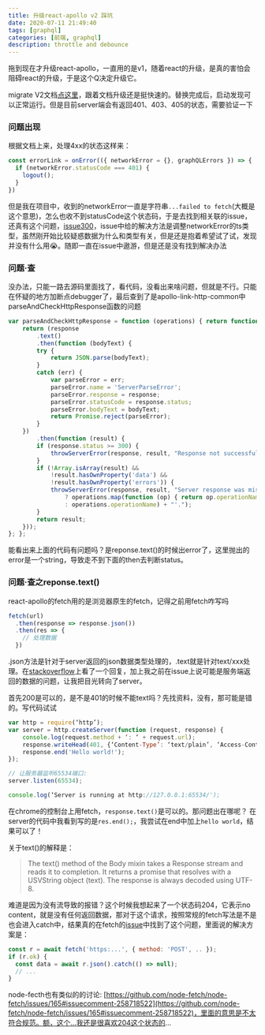 ```yaml
---
title: 升级react-apollo v2 踩坑
date: 2020-07-11 21:49:40
tags: [graphql]
categories: [前端, graphql]
description: throttle and debounce
---
```


拖到现在才升级react-apollo，一直用的是v1，随着react的升级，是真的害怕会阻碍react的升级，于是这个Q决定升级它。

migrate V2文档[点这里](https://www.apollographql.com/docs/react/v2.5/recipes/2.0-migration/)，跟着文档升级还是挺快速的。替换完成后，启动发现可以正常运行。但是目前server端会有返回401、403、405的状态，需要验证一下

### 问题出现
根据文档上来，处理4xx的状态这样来：
```js
const errorLink = onError(({ networkError = {}, graphQLErrors }) => {
  if (networkError.statusCode === 401) {
    logout();
  }
})
```

但是我在项目中，收到的networkError一直是字符串`...failed to fetch`(大概是这个意思)，怎么也收不到statusCode这个状态码，于是去找到相关联的issue，还真有这个问题，[issue300](https://github.com/apollographql/apollo-link/issues/300)，issue中给的解决方法是调整networkError的ts类型，虽然刚开始比较疑惑数据为什么和类型有关，但是还是抱着希望试了试，发现并没有什么用😭。随即一直在issue中遨游，但是还是没有找到解决办法

### 问题·查
没办法，只能一路去源码里面找了，看代码，没看出来啥问题，但就是不行。只能在怀疑的地方加断点debugger了，最后查到了是apollo-link-http-common中parseAndCheckHttpResponse函数的问题
```js
var parseAndCheckHttpResponse = function (operations) { return function (response) {
    return (response
        .text()
        .then(function (bodyText) {
        try {
            return JSON.parse(bodyText);
        }
        catch (err) {
            var parseError = err;
            parseError.name = 'ServerParseError';
            parseError.response = response;
            parseError.statusCode = response.status;
            parseError.bodyText = bodyText;
            return Promise.reject(parseError);
        }
    })
        .then(function (result) {
        if (response.status >= 300) {
            throwServerError(response, result, "Response not successful: Received status code " + response.status);
        }
        if (!Array.isArray(result) &&
            !result.hasOwnProperty('data') &&
            !result.hasOwnProperty('errors')) {
            throwServerError(response, result, "Server response was missing for query '" + (Array.isArray(operations)
                ? operations.map(function (op) { return op.operationName; })
                : operations.operationName) + "'.");
        }
        return result;
    }));
}; };
```

能看出来上面的代码有问题吗？是reponse.text()的时候出error了，这里抛出的error是一个string，导致走不到下面的then去判断status。

### 问题·查之reponse.text()
react-apollo的fetch用的是浏览器原生的fetch，记得之前用fetch咋写吗
```js
fetch(url)
  .then(response => response.json())
  .then(res => {
    // 处理数据
  })
```
.json方法是针对于server返回的json数据类型处理的，.text就是针对text/xxx处理。在[stackoverflow](https://stackoverflow.com/questions/56227336/how-to-handle-response-json-and-text-using-fetch)上看了一个回复，加上我之前在issue上说可能是服务端返回的数据的问题，让我把目光转向了server。

首先200是可以的，是不是401的时候不能text吗？先找资料，没有，那可能是错的。写代码试试

```js
var http = require(‘http’);
var server = http.createServer(function (request, response) {
    console.log(request.method + ‘: ‘ + request.url);
    response.writeHead(401, {‘Content-Type’: ‘text/plain’, ‘Access-Control-Allow-Origin’: ‘*’});
    response.end('Hello world!');
});

// 让服务器监听65534端口:
server.listen(65534);

console.log(‘Server is running at http://127.0.0.1:65534/');
```

在chrome的控制台上用fetch，`response.text()`是可以的。那问题出在哪呢？
在server的代码中我看到写的是`res.end();`，我尝试在end中加上`hello world`，结果可以了！

关于text()的解释是：
>The text() method of the Body mixin takes a Response stream and reads it to completion. It returns a promise that resolves with a USVString object (text). The response is always decoded using UTF-8.

难道是因为没有流导致的报错？这个时候我想起来了一个状态码204，它表示no content，就是没有任何返回数据，那对于这个请求，按照常规的fetch写法是不是也会进入catch中，结果真的在fetch的[issue](https://github.com/whatwg/fetch/issues/113)中找到了这个问题，里面说的解决方案是：

```js
const r = await fetch('https:...', { method: 'POST', .. });
if (r.ok) {
  const data = await r.json().catch(() => null);
  // ...
}
```
node-fecth也有类似的的讨论: [https://github.com/node-fetch/node-fetch/issues/165#issuecomment-258718522](https://github.com/node-fetch/node-fetch/issues/165#issuecomment-258718522)，里面的意思是不太符合规范。额，这个...我还是很喜欢204这个状态的...


